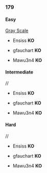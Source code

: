 ### 179

#### Easy

[Gray Scale](http://www.reddit.com/r/dailyprogrammer/comments/2ftcb8/9082014_challenge_179_easy_you_make_me_happy_when/)

* Ensiss **KO**

* gfauchart **KO**

* Mawu3n4 **KO**


#### Intermediate

//

* Ensiss **KO**

* gfauchart **KO**

* Mawu3n4 **KO**


#### Hard

//

* Ensiss **KO**

* gfauchart **KO**

* Mawu3n4 **KO**
